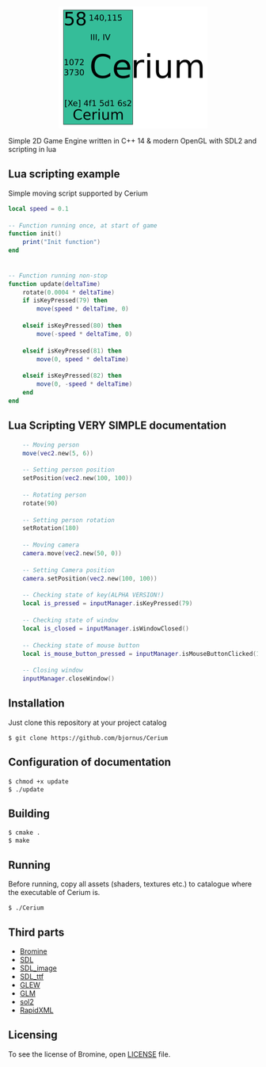 
<p align="center">
    <img src="/logo.png">
</p>

Simple 2D Game Engine written in C++ 14 & modern OpenGL with SDL2 and scripting in lua

## Lua scripting example
Simple moving script supported by Cerium

```lua
local speed = 0.1

-- Function running once, at start of game
function init()
    print("Init function")
end


-- Function running non-stop
function update(deltaTime)
    rotate(0.0004 * deltaTime)
    if isKeyPressed(79) then
        move(speed * deltaTime, 0)

    elseif isKeyPressed(80) then
        move(-speed * deltaTime, 0)

    elseif isKeyPressed(81) then
        move(0, speed * deltaTime)

    elseif isKeyPressed(82) then
        move(0, -speed * deltaTime)
    end
end
```

## Lua Scripting VERY SIMPLE documentation
```lua
    -- Moving person
    move(vec2.new(5, 6))
    
    -- Setting person position
    setPosition(vec2.new(100, 100))
    
    -- Rotating person
    rotate(90)
    
    -- Setting person rotation
    setRotation(180)
    
    -- Moving camera
    camera.move(vec2.new(50, 0))
    
    -- Setting Camera position
    camera.setPosition(vec2.new(100, 100))
    
    -- Checking state of key(ALPHA VERSION!)
    local is_pressed = inputManager.isKeyPressed(79)
    
    -- Checking state of window
    local is_closed = inputManager.isWindowClosed()
    
    -- Checking state of mouse button
    local is_mouse_button_pressed = inputManager.isMouseButtonClicked(1)
    
    -- Closing window
    inputManager.closeWindow()
```

## Installation
Just clone this repository at your project catalog

    $ git clone https://github.com/bjornus/Cerium

## Configuration of documentation

    $ chmod +x update
    $ ./update

## Building

    $ cmake .
    $ make

## Running
Before running, copy all assets (shaders, textures etc.) to catalogue where the executable of Cerium is.

    $ ./Cerium


## Third parts
* <a href="https://github.com/bjornus/Bromine">Bromine</a>
* <a href="https://www.libsdl.org">SDL</a>
* <a href="https://www.libsdl.org/projects/SDL_image/">SDL_image</a>
* <a href="https://www.libsdl.org/projects/SDL_ttf/">SDL_ttf</a>
* <a href="http://glew.sourceforge.net">GLEW</a>
* <a href="http://glm.g-truc.net/0.9.8/index.html">GLM</a>
* <a href="https://github.com/ThePhD/sol2">sol2</a>
* <a href="http://rapidxml.sourceforge.net">RapidXML</a>

## Licensing
To see the license of Bromine, open <a href="https://github.com/bjornus/Cerium/blob/master/LICENSE" target="_blank">LICENSE</a> file.
